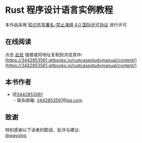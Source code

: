 # Rust 程序设计语言实例教程

本作品采用 [知识共享署名-禁止演绎 4.0 国际许可协议](https://creativecommons.org/licenses/by-nd/4.0/deed.zh) 进行许可

## 在线阅读

点击 [此处](https://3442853561.gitbooks.io/rustcasestudymanual/content/) 链接或将地址复制到浏览其中: [https://3442853561.gitbooks.io/rustcasestudymanual/content/](https://3442853561.gitbooks.io/rustcasestudymanual/content/)

## 本书作者

+ [@3442853561](https://github.com/3442853561)  
  - 联系邮箱: [3442853561@qq.com](3442853561@qq.com)  

## 致谢

特别感谢以下读者的勘误、批评与建议:  
[@wayslog](https://github.com/wayslog)
